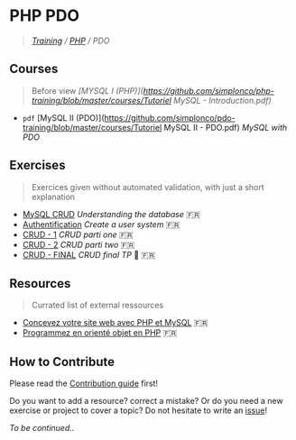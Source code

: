 # PHP PDO
>_[Training](https://github.com/simplonco/training) / [PHP](https://github.com/simplonco/php-training) / PDO_

## Courses

> Before view *[MYSQL I (PHP)](https://github.com/simplonco/php-training/blob/master/courses/Tutoriel MySQL - Introduction.pdf)*

* `pdf` [MySQL II (PDO)](https://github.com/simplonco/pdo-training/blob/master/courses/Tutoriel MySQL II - PDO.pdf) _MySQL with PDO_

## Exercises

> Exercices given without automated validation, with just a short explanation

* [MySQL CRUD](https://github.com/simplonco/php-training-mysql) _Understanding the database_ :fr:
* [Authentification](https://github.com/simplonco/php-challenge-auth) _Create a user system_ :fr:
* [CRUD - 1](https://github.com/simplonco/php-exercises-crud1) _CRUD parti one_ :fr:
* [CRUD - 2](https://github.com/simplonco/php-exercises-crud2) _CRUD parti two_ :fr:
* [CRUD - FINAL](https://github.com/simplonco/php-exercises-crudTP) _CRUD final TP_ :muscle: :fr:

## Resources

> Currated list of external ressources

* [Concevez votre site web avec PHP et MySQL](https://openclassrooms.com/courses/concevez-votre-site-web-avec-php-et-mysql) :fr:
* [Programmez en orienté objet en PHP](https://openclassrooms.com/courses/programmez-en-oriente-objet-en-php) :fr:

## How to Contribute

Please read the [Contribution guide](https://github.com/simplonco/training/blob/master/CONTRIBUTING.md) first!

Do you want to add a resource? correct a mistake? Or do you need a new exercise or project to cover a topic? Do not hesitate to write an [issue](https://github.com/simplonco/php-pdo-training/issues)!

_To be continued.._
